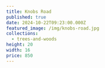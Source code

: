 ```yaml
---
title: Knobs Road
published: true
date: 2024-10-22T09:23:00.000Z
featured_image: /img/knobs-road.jpg
collections:
  - trees-and-woods
height: 20
width: 16
price: 850
---
```

